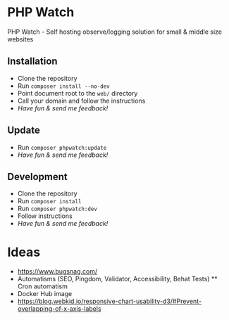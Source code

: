# PHP Watch

PHP Watch - Self hosting observe/logging solution for small & middle size websites

## Installation

* Clone the repository
* Run `composer install --no-dev`
* Point document root to the `web/` directory
* Call your domain and follow the instructions
* *Have fun & send me feedback!*


## Update

* Run `composer phpwatch:update`
* *Have fun & send me feedback!*


## Development

* Clone the repository
* Run `composer install`
* Run `composer phpwatch:dev`
* Follow instructions
* *Have fun & send me feedback!*

# Ideas

* https://www.bugsnag.com/
* Automatisms (SEO, Pingdom, Validator, Accessibility, Behat Tests)
** Cron automatism
* Docker Hub image
* https://blog.webkid.io/responsive-chart-usability-d3/#Prevent-overlapping-of-x-axis-labels
